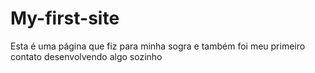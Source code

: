 # My-first-site
Esta é uma página que fiz para minha sogra e também foi meu primeiro contato desenvolvendo algo sozinho 
